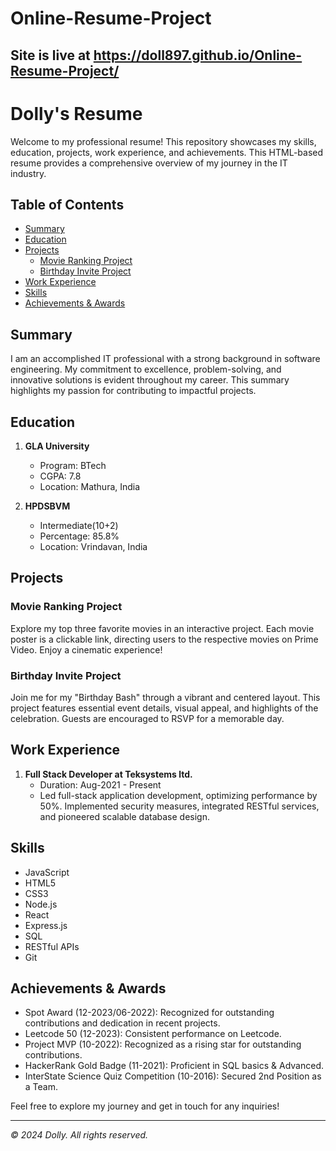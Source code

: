 # Online-Resume-Project
## Site is live at https://doll897.github.io/Online-Resume-Project/
# Dolly's Resume

Welcome to my professional resume! This repository showcases my skills, education, projects, work experience, and achievements. This HTML-based resume provides a comprehensive overview of my journey in the IT industry.

## Table of Contents

- [Summary](#summary)
- [Education](#education)
- [Projects](#projects)
    - [Movie Ranking Project](#movie-ranking-project)
    - [Birthday Invite Project](#birthday-invite-project)
- [Work Experience](#work-experience)
- [Skills](#skills)
- [Achievements & Awards](#achievements--awards)

## Summary

I am an accomplished IT professional with a strong background in software engineering. My commitment to excellence, problem-solving, and innovative solutions is evident throughout my career. This summary highlights my passion for contributing to impactful projects.

## Education

1. **GLA University**
   - Program: BTech
   - CGPA: 7.8
   - Location: Mathura, India

2. **HPDSBVM**
   - Intermediate(10+2)
   - Percentage: 85.8%
   - Location: Vrindavan, India

## Projects

### Movie Ranking Project

Explore my top three favorite movies in an interactive project. Each movie poster is a clickable link, directing users to the respective movies on Prime Video. Enjoy a cinematic experience!

### Birthday Invite Project

Join me for my "Birthday Bash" through a vibrant and centered layout. This project features essential event details, visual appeal, and highlights of the celebration. Guests are encouraged to RSVP for a memorable day.

## Work Experience

1. **Full Stack Developer at Teksystems ltd.**
   - Duration: Aug-2021 - Present
   - Led full-stack application development, optimizing performance by 50%. Implemented security measures, integrated RESTful services, and pioneered scalable database design.

## Skills

- JavaScript
- HTML5
- CSS3
- Node.js
- React
- Express.js
- SQL
- RESTful APIs
- Git

## Achievements & Awards

- Spot Award (12-2023/06-2022): Recognized for outstanding contributions and dedication in recent projects.
- Leetcode 50 (12-2023): Consistent performance on Leetcode.
- Project MVP (10-2022): Recognized as a rising star for outstanding contributions.
- HackerRank Gold Badge (11-2021): Proficient in SQL basics & Advanced.
- InterState Science Quiz Competition (10-2016): Secured 2nd Position as a Team.

Feel free to explore my journey and get in touch for any inquiries!

---

*© 2024 Dolly. All rights reserved.*
